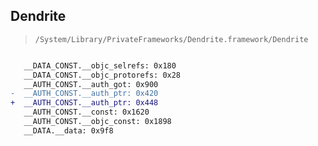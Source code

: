 ## Dendrite

> `/System/Library/PrivateFrameworks/Dendrite.framework/Dendrite`

```diff

   __DATA_CONST.__objc_selrefs: 0x180
   __DATA_CONST.__objc_protorefs: 0x28
   __AUTH_CONST.__auth_got: 0x900
-  __AUTH_CONST.__auth_ptr: 0x420
+  __AUTH_CONST.__auth_ptr: 0x448
   __AUTH_CONST.__const: 0x1620
   __AUTH_CONST.__objc_const: 0x1898
   __DATA.__data: 0x9f8

```
